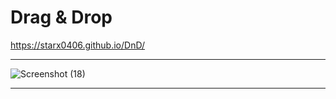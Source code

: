 # Drag & Drop

https://starx0406.github.io/DnD/

---------------------------------------------------------------------------------------------------------------------------------------------------------------------------

![Screenshot (18)](https://user-images.githubusercontent.com/67006219/110239701-4b37a480-7f6e-11eb-9589-0fa7fed46ea4.png)


----------------------------------------------------------------------------------------------------------------------------------------------------------------------------
